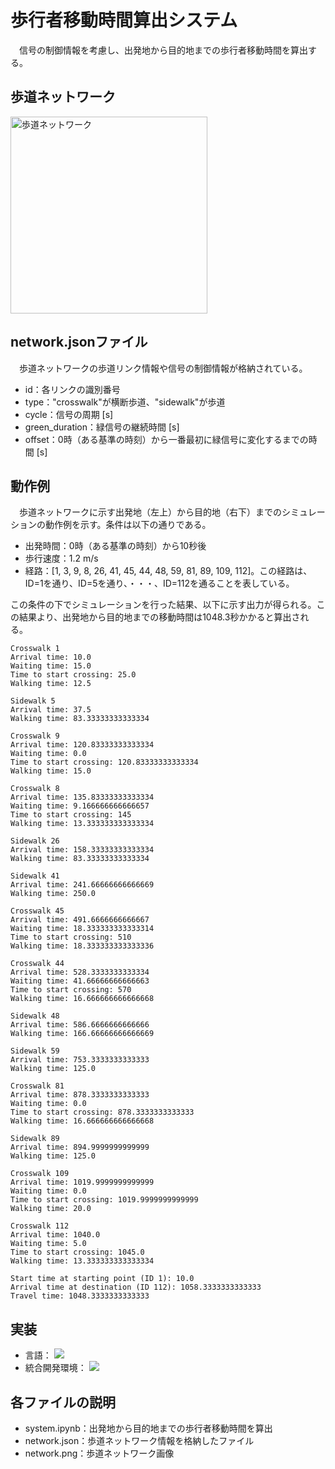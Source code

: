 # 歩行者移動時間算出システム
　信号の制御情報を考慮し、出発地から目的地までの歩行者移動時間を算出する。

## 歩道ネットワーク
<img width="315" alt="歩道ネットワーク" src="https://github.com/Git-Yuya/pedestrian-travel-time/assets/84259422/e82e2c94-ae32-47d4-8380-0c90310a28e3">

## network.jsonファイル
　歩道ネットワークの歩道リンク情報や信号の制御情報が格納されている。
 - id：各リンクの識別番号
 - type："crosswalk"が横断歩道、"sidewalk"が歩道
 - cycle：信号の周期 [s]
 - green_duration：緑信号の継続時間 [s]
 - offset：0時（ある基準の時刻）から一番最初に緑信号に変化するまでの時間 [s]

## 動作例
　歩道ネットワークに示す出発地（左上）から目的地（右下）までのシミュレーションの動作例を示す。条件は以下の通りである。
- 出発時間：0時（ある基準の時刻）から10秒後
- 歩行速度：1.2 m/s
- 経路：[1, 3, 9, 8, 26, 41, 45, 44, 48, 59, 81, 89, 109, 112]。この経路は、ID=1を通り、ID=5を通り、・・・、ID=112を通ることを表している。

この条件の下でシミュレーションを行った結果、以下に示す出力が得られる。この結果より、出発地から目的地までの移動時間は1048.3秒かかると算出される。
```
Crosswalk 1
Arrival time: 10.0
Waiting time: 15.0
Time to start crossing: 25.0
Walking time: 12.5

Sidewalk 5
Arrival time: 37.5
Walking time: 83.33333333333334

Crosswalk 9
Arrival time: 120.83333333333334
Waiting time: 0.0
Time to start crossing: 120.83333333333334
Walking time: 15.0

Crosswalk 8
Arrival time: 135.83333333333334
Waiting time: 9.166666666666657
Time to start crossing: 145
Walking time: 13.333333333333334

Sidewalk 26
Arrival time: 158.33333333333334
Walking time: 83.33333333333334

Sidewalk 41
Arrival time: 241.66666666666669
Walking time: 250.0

Crosswalk 45
Arrival time: 491.6666666666667
Waiting time: 18.333333333333314
Time to start crossing: 510
Walking time: 18.333333333333336

Crosswalk 44
Arrival time: 528.3333333333334
Waiting time: 41.66666666666663
Time to start crossing: 570
Walking time: 16.666666666666668

Sidewalk 48
Arrival time: 586.6666666666666
Walking time: 166.66666666666669

Sidewalk 59
Arrival time: 753.3333333333333
Walking time: 125.0

Crosswalk 81
Arrival time: 878.3333333333333
Waiting time: 0.0
Time to start crossing: 878.3333333333333
Walking time: 16.666666666666668

Sidewalk 89
Arrival time: 894.9999999999999
Walking time: 125.0

Crosswalk 109
Arrival time: 1019.9999999999999
Waiting time: 0.0
Time to start crossing: 1019.9999999999999
Walking time: 20.0

Crosswalk 112
Arrival time: 1040.0
Waiting time: 5.0
Time to start crossing: 1045.0
Walking time: 13.333333333333334

Start time at starting point (ID 1): 10.0
Arrival time at destination (ID 112): 1058.3333333333333
Travel time: 1048.3333333333333
```

## 実装
- 言語：
  <img src="https://img.shields.io/badge/-Python-3776AB.svg?logo=python&style=plastic">
- 統合開発環境：
  <img src="https://img.shields.io/badge/-Colab-F9AB00.svg?logo=google%20colab&style=plastic">

## 各ファイルの説明
- system.ipynb：出発地から目的地までの歩行者移動時間を算出
- network.json：歩道ネットワーク情報を格納したファイル
- network.png：歩道ネットワーク画像
